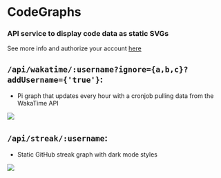 # CodeGraphs

### API service to display code data as static SVGs

See more info and authorize your account [here](https://graphs.insomnizac.xyz)

## `/api/wakatime/:username?ignore={a,b,c}?addUsername={'true'}`:
- Pi graph that updates every hour with a cronjob pulling data from the WakaTime API

<a href="https://graphs.insomnizac.xyz/api/wakatime/Insomnizac" target="_blank">
<img src="https://graphs.insomnizac.xyz/api/wakatime/Insomnizac" />
</a>

## `/api/streak/:username`:
- Static GitHub streak graph with dark mode styles

<a href="https://graphs.insomnizac.xyz/api/streak/zrwaite" target="_blank">
<img src="https://graphs.insomnizac.xyz/api/streak/zrwaite" />
</a>
